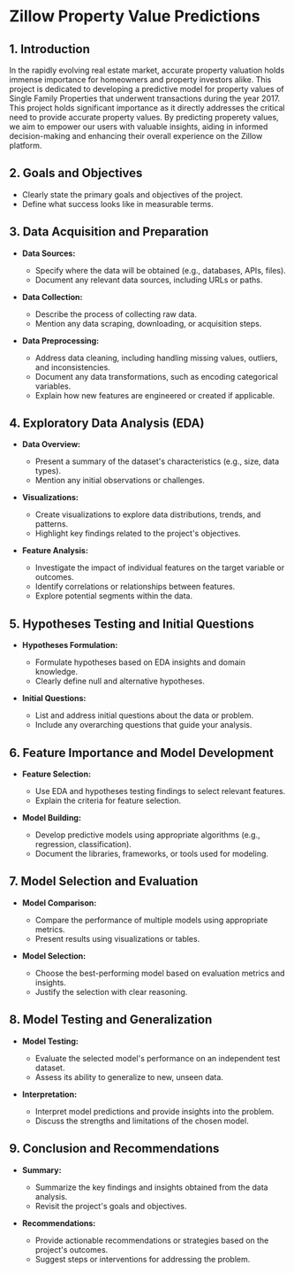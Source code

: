 # Zillow Property Value Predictions

## 1. Introduction

In the rapidly evolving real estate market, accurate property valuation holds immense importance for homeowners and property investors alike. This project is dedicated to developing a predictive model for property values of Single Family Properties that underwent transactions during the year 2017. This project holds significant importance as it directly addresses the critical need to provide accurate property values. By predicting properety values, we aim to empower our users with valuable insights, aiding in informed decision-making and enhancing their overall experience on the Zillow platform.


## 2. Goals and Objectives
- Clearly state the primary goals and objectives of the project.
- Define what success looks like in measurable terms.

## 3. Data Acquisition and Preparation
- **Data Sources:**
  - Specify where the data will be obtained (e.g., databases, APIs, files).
  - Document any relevant data sources, including URLs or paths.

- **Data Collection:**
  - Describe the process of collecting raw data.
  - Mention any data scraping, downloading, or acquisition steps.

- **Data Preprocessing:**
  - Address data cleaning, including handling missing values, outliers, and inconsistencies.
  - Document any data transformations, such as encoding categorical variables.
  - Explain how new features are engineered or created if applicable.

## 4. Exploratory Data Analysis (EDA)
- **Data Overview:**
  - Present a summary of the dataset's characteristics (e.g., size, data types).
  - Mention any initial observations or challenges.

- **Visualizations:**
  - Create visualizations to explore data distributions, trends, and patterns.
  - Highlight key findings related to the project's objectives.

- **Feature Analysis:**
  - Investigate the impact of individual features on the target variable or outcomes.
  - Identify correlations or relationships between features.
  - Explore potential segments within the data.

## 5. Hypotheses Testing and Initial Questions
- **Hypotheses Formulation:**
  - Formulate hypotheses based on EDA insights and domain knowledge.
  - Clearly define null and alternative hypotheses.

- **Initial Questions:**
  - List and address initial questions about the data or problem.
  - Include any overarching questions that guide your analysis.

## 6. Feature Importance and Model Development
- **Feature Selection:**
  - Use EDA and hypotheses testing findings to select relevant features.
  - Explain the criteria for feature selection.

- **Model Building:**
  - Develop predictive models using appropriate algorithms (e.g., regression, classification).
  - Document the libraries, frameworks, or tools used for modeling.

## 7. Model Selection and Evaluation
- **Model Comparison:**
  - Compare the performance of multiple models using appropriate metrics.
  - Present results using visualizations or tables.

- **Model Selection:**
  - Choose the best-performing model based on evaluation metrics and insights.
  - Justify the selection with clear reasoning.

## 8. Model Testing and Generalization
- **Model Testing:**
  - Evaluate the selected model's performance on an independent test dataset.
  - Assess its ability to generalize to new, unseen data.

- **Interpretation:**
  - Interpret model predictions and provide insights into the problem.
  - Discuss the strengths and limitations of the chosen model.

## 9. Conclusion and Recommendations
- **Summary:**
  - Summarize the key findings and insights obtained from the data analysis.
  - Revisit the project's goals and objectives.

- **Recommendations:**
  - Provide actionable recommendations or strategies based on the project's outcomes.
  - Suggest steps or interventions for addressing the problem.
